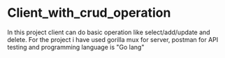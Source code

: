 # Client_with_crud_operation
In this project client can do basic operation like select/add/update and delete.
For the project i have used gorilla mux for server, postman for API testing and programming language is "Go lang"
